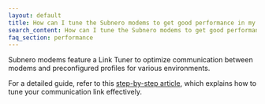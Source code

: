 ```yaml
---
layout: default
title: How can I tune the Subnero modems to get good performance in my environment/deployment?
search_content: How can I tune the Subnero modems to get good performance in my environment/deployment?
faq_section: performance
---
```


Subnero modems feature a Link Tuner to optimize communication between modems and preconfigured profiles for various environments.

For a detailed guide, refer to this [step-by-step article](https://blog.unetstack.net/A-Step-by-Step-Guide-to-Deploying-and-Operating-an-Acoustic-Modem-running-UnetStack-to-Achieve-the-Best-Performance), which explains how to tune your communication link effectively.
